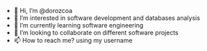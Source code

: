 - 👋 Hi, I’m @dorozcoa
- 👀 I’m interested in software development and databases analysis
- 🌱 I’m currently learning software engineering
- 💞️ I’m looking to collaborate on different software projects
- 📫 How to reach me? using my username

<!---
dorozcoa/dorozcoa is a ✨ special ✨ repository because its `README.md` (this file) appears on your GitHub profile.
You can click the Preview link to take a look at your changes.
--->
